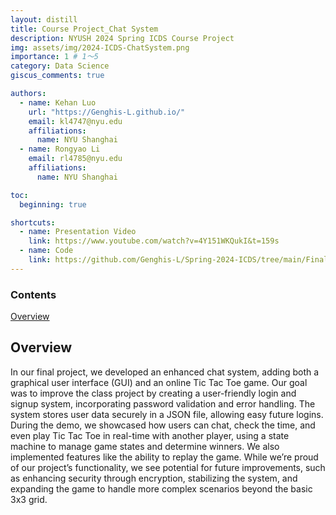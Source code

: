 ```yaml
---
layout: distill
title: Course Project_Chat System
description: NYUSH 2024 Spring ICDS Course Project
img: assets/img/2024-ICDS-ChatSystem.png
importance: 1 # 1～5
category: Data Science
giscus_comments: true

authors:
  - name: Kehan Luo
    url: "https://Genghis-L.github.io/"
    email: kl4747@nyu.edu
    affiliations:
      name: NYU Shanghai
  - name: Rongyao Li
    email: rl4785@nyu.edu
    affiliations:
      name: NYU Shanghai

toc:
  beginning: true

shortcuts:
  - name: Presentation Video
    link: https://www.youtube.com/watch?v=4Y151WKQukI&t=159s
  - name: Code
    link: https://github.com/Genghis-L/Spring-2024-ICDS/tree/main/Final%20Projects
---
```


<d-contents>
  <nav class="l-text figcaption">
  <h3>Contents</h3>
    <div><a href="#overview">Overview</a></div>
  </nav>
</d-contents>

## Overview

In our final project, we developed an enhanced chat system, adding both a graphical user interface (GUI) and an online Tic Tac Toe game. Our goal was to improve the class project by creating a user-friendly login and signup system, incorporating password validation and error handling. The system stores user data securely in a JSON file, allowing easy future logins. During the demo, we showcased how users can chat, check the time, and even play Tic Tac Toe in real-time with another player, using a state machine to manage game states and determine winners. We also implemented features like the ability to replay the game. While we’re proud of our project’s functionality, we see potential for future improvements, such as enhancing security through encryption, stabilizing the system, and expanding the game to handle more complex scenarios beyond the basic 3x3 grid.
